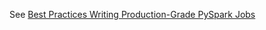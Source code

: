See [Best Practices Writing Production-Grade PySpark Jobs]

[Best Practices Writing Production-Grade PySpark Jobs]: https://developerzen.com/best-practices-writing-production-grade-pyspark-jobs-cb688ac4d20f
